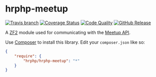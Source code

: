 # hrphp-meetup
[![Travis branch](https://img.shields.io/travis/hrphp/hrphp-meetup.svg?style=flat)](https://travis-ci.org/hrphp/hrphp-meetup) [![Coverage Status](http://img.shields.io/scrutinizer/coverage/g/hrphp/hrphp-meetup.svg?style=flat)](http://img.shields.io/scrutinizer/coverage/g/hrphp/hrphp-meetup.svg?style=flat) [![Code Quality](http://img.shields.io/scrutinizer/g/hrphp/hrphp-meetup.svg?style=flat)](http://img.shields.io/scrutinizer/g/hrphp/hrphp-meetup.svg?style=flat) [![GitHub Release](http://img.shields.io/github/release/hrphp/hrphp-meetup.svg?style=flat)](http://img.shields.io/github/release/hrphp/hrphp-meetup.svg?style=flat)

A [ZF2](http://framework.zend.com/) module used for communicating with the [Meetup API](http://www.meetup.com/meetup_api/).

Use [Composer](https://getcomposer.org/) to install this library. Edit your `composer.json` like so:
```json
{
    "require": {
        "hrphp/hrphp-meetup": "*"
    }
}
```
